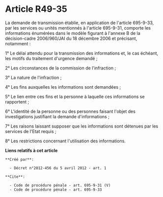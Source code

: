 # Article R49-35

La demande de transmission établie, en application de l'article 695-9-33, par les services ou unités mentionnés à l'article
695-9-31, comporte les informations énumérées dans le modèle figurant à l'annexe B de la décision-cadre 2006/960/JAI du 18
décembre 2006 et précisant, notamment : 

1° Le délai attendu pour la transmission des informations et, le cas échéant, les motifs du traitement d'urgence demandé ; 

2° Les circonstances de la commission de l'infraction ; 

3° La nature de l'infraction ; 

4° Les fins auxquelles les informations sont demandées ; 

5° Le lien entre ces fins et la personne à laquelle ces informations se rapportent ; 

6° L'identité de la personne ou des personnes faisant l'objet des investigations justifiant la demande d'informations ; 

7° Les raisons laissant supposer que les informations sont détenues par les services de l'Etat requis ; 

8° Les restrictions concernant l'utilisation des informations.

**Liens relatifs à cet article**

	**Créé par**:

	  - Décret n°2012-456 du 5 avril 2012 - art. 1

	**Cite**:

	  - Code de procédure pénale - art. 695-9-31 (V)
	  - Code de procédure pénale - art. 695-9-33

